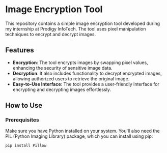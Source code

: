 # Image Encryption Tool

This repository contains a simple image encryption tool developed during my internship at Prodigy InfoTech. The tool uses pixel manipulation techniques to encrypt and decrypt images.

## Features

- **Encryption**: The tool encrypts images by swapping pixel values, enhancing the security of sensitive image data.
- **Decryption**: It also includes functionality to decrypt encrypted images, allowing authorized users to retrieve the original image.
- **Easy-to-Use Interface**: The tool provides a user-friendly interface for encrypting and decrypting images effortlessly.

## How to Use

### Prerequisites

Make sure you have Python installed on your system. You'll also need the PIL (Python Imaging Library) package, which you can install using pip:

```bash
pip install Pillow
```

